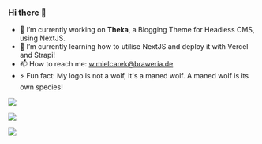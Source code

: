 ### Hi there 👋

- 🔭 I’m currently working on **Theka**, a Blogging Theme for Headless CMS, using NextJS.
- 🌱 I’m currently learning how to utilise NextJS and deploy it with Vercel and Strapi!
- 📫 How to reach me: [w.mielcarek@braweria.de](w.mielcarek@braweria.de)
- ⚡ Fun fact: My logo is not a wolf, it's a maned wolf. A maned wolf is its own species!

![](https://github-readme-stats.vercel.app/api?username=braweria&theme=vision-friendly-dark&show_icons=true?count_private=true)  

![](https://github-readme-stats.vercel.app/api/top-langs/?username=braweria&theme=vision-friendly-dark&layout=compact)

![](https://cr-skills-chart-widget.azurewebsites.net/api/api?username=braweria)
